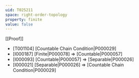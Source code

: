 ```yaml
---
uid: T025211
space: right-order-topology
property: finite
value: false
---
```

[[Proof]]

* [T001104] [Countable Chain Condition|P000029]
* [I000187] [Finite|P000078] => [Countable|P000057]
* [I000093] [Countable|P000057] => [Separable|P000026]
* [I000021] [Separable|P000026] => [Countable Chain Condition|P000029]


